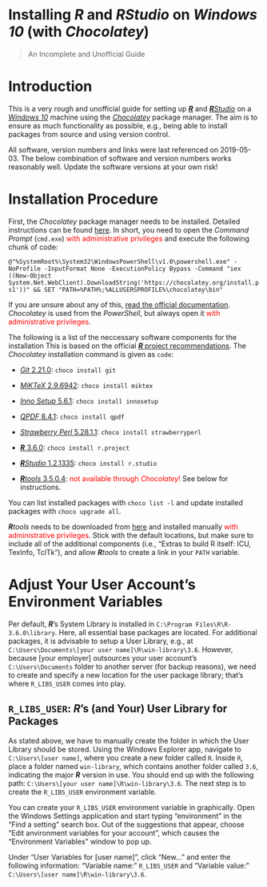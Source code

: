 
# Installing ***R*** and ***R****Studio* on *Windows 10* (with *Chocolatey*)

> An Incomplete and Unofficial Guide

# Introduction

This is a very rough and unofficial guide for setting up
[***R***](https://www.r-project.org/) and
[***R****Studio*](https://www.rstudio.com/) on a
[*Windows 10*](https://www.microsoft.com/en-us/windows) machine using
the [*Chocolatey*](https://chocolatey.org/) package manager. The aim is
to ensure as much functionality as possible, e.g., being able to install
packages from source and using version control.

All software, version numbers and links were last referenced on
2019-05-03. The below combination of software and version numbers works
reasonably well. Update the software versions at your own risk\!

# Installation Procedure

First, the *Chocolatey* package manager needs to be installed. Detailed
instructions can be found [here](https://chocolatey.org/install). In
short, you need to open the *Command Prompt* (`cmd.exe`)
<span style="color:red">with administrative privileges</span> and
execute the following chunk of code:

`@"%SystemRoot%\System32\WindowsPowerShell\v1.0\powershell.exe"
-NoProfile -InputFormat None -ExecutionPolicy Bypass -Command "iex
((New-Object
System.Net.WebClient).DownloadString('https://chocolatey.org/install.ps1'))"
&& SET "PATH=%PATH%;%ALLUSERSPROFILE%\chocolatey\bin"`

If you are unsure about any of this, [read the official
documentation](https://chocolatey.org/install). *Chocolatey* is used
from the *PowerShell*, but always open it <span style="color:red">with
administrative privileges</span>.

The following is a list of the neccessary software components for the
installation This is based on the official [***R*** project
recommendations](https://cloud.r-project.org/bin/windows/Rtools/Rtools.txt).
The *Chocolatey* installation command is given as `code`:

  - [*Git* 2.21.0](https://git-scm.com/): `choco install git`

  - [*MiKTeX* 2.9.6942](https://miktex.org/): `choco install miktex`

  - [*Inno Setup* 5.6.1](http://www.jrsoftware.org/isinfo.php): `choco
    install innosetup`

  - [*QPDF* 8.4.1](http://qpdf.sourceforge.net/): `choco install qpdf`

  - [*Strawberry Perl* 5.28.1.1](http://strawberryperl.com/): `choco
    install strawberryperl`

  - [***R*** 3.6.0](https://www.r-project.org/): `choco install
    r.project`

  - [***R****Studio* 1.2.1335](https://www.rstudio.com/): `choco install
    r.studio`

  - [***R****tools*
    3.5.0.4](https://cloud.r-project.org/bin/windows/Rtools/):
    <span style="color:red">not available through *Chocolatey*\!</span>
    See below for instructions.

You can list installed packages with `choco list -l` and update
installed packages with `choco upgrade all`.

***R****tools* needs to be downloaded from
[here](https://cloud.r-project.org/bin/windows/Rtools/Rtools35.exe) and
installed manually <span style="color:red">with administrative
privileges</span>. Stick with the default locations, but make sure to
include all of the additional components (i.e., “Extras to build R
itself: ICU, TexInfo, TclTk”), and allow ***R****tools* to create a link
in your `PATH` variable.

# Adjust Your User Account’s Environment Variables

Per default, ***R***’s System Library is installed in `C:\Program
Files\R\R-3.6.0\library`. Here, all essential base packages are located.
For additional packages, it is advisable to setup a User Library, e.g.,
at `C:\Users\Documents\[your user name]\R\win-library\3.6`. However,
because \[your employer\] outsources your user account’s
`C:\Users\Documents` folder to another server (for backup reasons), we
need to create and specify a new location for the user package library;
that’s where `R_LIBS_USER` comes into play.

## `R_LIBS_USER`: ***R***’s (and Your) User Library for Packages

As stated above, we have to manually create the folder in which the User
Library should be stored. Using the Windows Explorer app, navigate to
`C:\Users\[user name]`, where you create a new folder called `R`. Inside
`R`, place a folder named `win-library`, which contains another folder
called `3.6`, indicating the major ***R*** version in use. You should
end up with the following path: `C:\Users\[your user
name]\R\win-library\3.6`. The next step is to create the `R_LIBS_USER`
environment variable.

You can create your `R_LIBS_USER` environment variable in graphically.
Open the Windows Settings application and start typing “environment” in
the “Find a setting” search box. Out of the suggestions that appear,
choose “Edit anvironment variables for your account”, which causes the
“Environment Variables” window to pop up.

Under “User Variables for \[user name\]”, click “New…” and enter the
following information: “Variable name:” `R_LIBS_USER` and “Variable
value:” `C:\Users\[user name]\R\win-library\3.6`.
